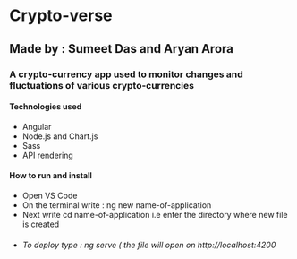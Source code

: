 # Crypto-verse
## Made by : Sumeet Das and Aryan Arora
### A crypto-currency app used to monitor changes and fluctuations of various crypto-currencies

#### Technologies used
* Angular
* Node.js and Chart.js
* Sass
* API rendering

#### How to run and install
* Open VS Code
* On the terminal write  : ng new name-of-application
* Next write cd name-of-application i.e enter the directory where new file is created
* ###### To deploy type : ng serve ( the file will open on http://localhost:4200
